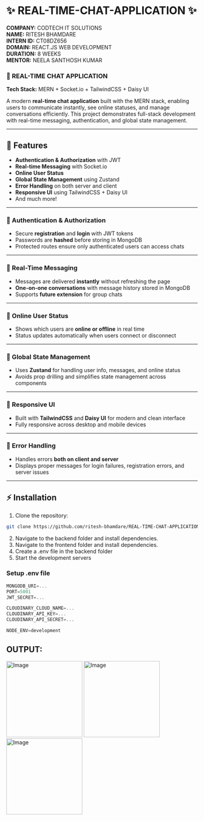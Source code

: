 # ✨ REAL-TIME-CHAT-APPLICATION ✨

**COMPANY:** CODTECH IT SOLUTIONS  
**NAME:** RITESH BHAMDARE   
**INTERN ID:** CT08DZ656  
**DOMAIN:** REACT.JS WEB DEVELOPMENT  
**DURATION:** 8 WEEKS  
**MENTOR:** NEELA SANTHOSH KUMAR  

### 🌟 REAL-TIME CHAT APPLICATION

**Tech Stack:** MERN + Socket.io + TailwindCSS + Daisy UI  

A modern **real-time chat application** built with the MERN stack, enabling users to communicate instantly, see online statuses, and manage conversations efficiently. This project demonstrates full-stack development with real-time messaging, authentication, and global state management.

---

## 🚀 Features

- **Authentication & Authorization** with JWT  
- **Real-time Messaging** with Socket.io  
- **Online User Status**  
- **Global State Management** using Zustand  
- **Error Handling** on both server and client  
- **Responsive UI** using TailwindCSS + Daisy UI  
- And much more!

---

### 🔹 Authentication & Authorization
- Secure **registration** and **login** with JWT tokens  
- Passwords are **hashed** before storing in MongoDB  
- Protected routes ensure only authenticated users can access chats  

---

### 🔹 Real-Time Messaging
- Messages are delivered **instantly** without refreshing the page  
- **One-on-one conversations** with message history stored in MongoDB  
- Supports **future extension** for group chats  

---

### 🔹 Online User Status
- Shows which users are **online or offline** in real time  
- Status updates automatically when users connect or disconnect  

---

### 🔹 Global State Management
- Uses **Zustand** for handling user info, messages, and online status  
- Avoids prop drilling and simplifies state management across components  

---

### 🔹 Responsive UI
- Built with **TailwindCSS** and **Daisy UI** for modern and clean interface  
- Fully responsive across desktop and mobile devices  

---

### 🔹 Error Handling
- Handles errors **both on client and server**  
- Displays proper messages for login failures, registration errors, and server issues  

---

## ⚡ Installation

1. Clone the repository:
```bash
git clone https://github.com/ritesh-bhamdare/REAL-TIME-CHAT-APPLICATION.git

```
2. Navigate to the backend folder and install dependencies.
3. Navigate to the frontend folder and install dependencies.
4. Create a .env file in the backend folder
5. Start the development servers

### Setup .env file

```js
MONGODB_URI=...
PORT=5001
JWT_SECRET=...

CLOUDINARY_CLOUD_NAME=...
CLOUDINARY_API_KEY=...
CLOUDINARY_API_SECRET=...

NODE_ENV=development
```
## OUTPUT:
<p float="left">
  <img src="https://github.com/user-attachments/assets/2db98de6-2484-4f23-92cb-81b8404aa0c3" width="200"  alt="Image" />
  <img src="https://github.com/user-attachments/assets/aeb3915a-322b-4e63-9c28-f92926707dda" width="200"  alt="Image" />
  <img src="https://github.com/user-attachments/assets/4422b5b8-c0b9-4a57-97e1-d4719e33a080" width="200"  alt="Image" />
</p>
